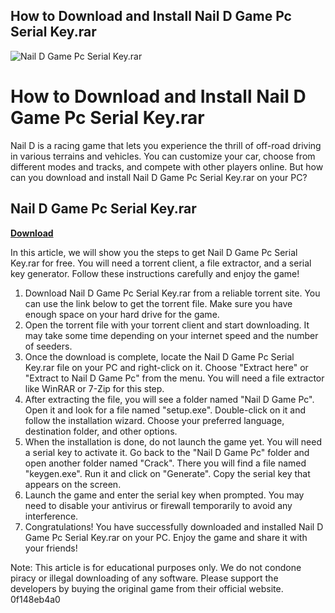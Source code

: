 ## How to Download and Install Nail D Game Pc Serial Key.rar

 
![Nail D Game Pc Serial Key.rar](https://encrypted-tbn1.gstatic.com/images?q=tbn:ANd9GcTnQcHTqsV3PQ7agvHK15O-ACJAiZA8lI54UpJqeaoXRKHf0natgte5B9w)

 
# How to Download and Install Nail D Game Pc Serial Key.rar
 
Nail D is a racing game that lets you experience the thrill of off-road driving in various terrains and vehicles. You can customize your car, choose from different modes and tracks, and compete with other players online. But how can you download and install Nail D Game Pc Serial Key.rar on your PC?
 
## Nail D Game Pc Serial Key.rar


[**Download**](https://www.google.com/url?q=https%3A%2F%2Ftiurll.com%2F2tLBnM&sa=D&sntz=1&usg=AOvVaw2jcZ-rx1ybBtx_HE9fLWCa)

 
In this article, we will show you the steps to get Nail D Game Pc Serial Key.rar for free. You will need a torrent client, a file extractor, and a serial key generator. Follow these instructions carefully and enjoy the game!
 
1. Download Nail D Game Pc Serial Key.rar from a reliable torrent site. You can use the link below to get the torrent file. Make sure you have enough space on your hard drive for the game.
2. Open the torrent file with your torrent client and start downloading. It may take some time depending on your internet speed and the number of seeders.
3. Once the download is complete, locate the Nail D Game Pc Serial Key.rar file on your PC and right-click on it. Choose "Extract here" or "Extract to Nail D Game Pc" from the menu. You will need a file extractor like WinRAR or 7-Zip for this step.
4. After extracting the file, you will see a folder named "Nail D Game Pc". Open it and look for a file named "setup.exe". Double-click on it and follow the installation wizard. Choose your preferred language, destination folder, and other options.
5. When the installation is done, do not launch the game yet. You will need a serial key to activate it. Go back to the "Nail D Game Pc" folder and open another folder named "Crack". There you will find a file named "keygen.exe". Run it and click on "Generate". Copy the serial key that appears on the screen.
6. Launch the game and enter the serial key when prompted. You may need to disable your antivirus or firewall temporarily to avoid any interference.
7. Congratulations! You have successfully downloaded and installed Nail D Game Pc Serial Key.rar on your PC. Enjoy the game and share it with your friends!

Note: This article is for educational purposes only. We do not condone piracy or illegal downloading of any software. Please support the developers by buying the original game from their official website.
 0f148eb4a0

